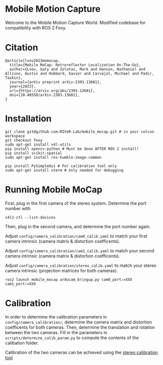 # Mobile Motion Capture
Welcome to the Mobile Motion Capture World. Modified codebase for compatibility with ROS 2 Foxy.

# Citation
```
@article{lvov2023momocap,
  title={Mobile MoCap: Retroreflector Localization On-The-Go},
  author={Lvov, Gary and Zolotas, Mark and Hanson, Nathaniel and Allison, Austin and Hubbard, Xavier and Carvajal, Michael and Padir, Taskin},
  journal={arXiv preprint arXiv:2303.13681},
  year={2023},
  url={https://arxiv.org/abs/2303.13681},
  doi={10.48550/arXiv.2303.13681},
}
```

# Installation 
```
git clone git@github.com:RIVeR-Lab/mobile_mocap.git # in your colcon workspace
git checkout foxy
sudo apt-get install v4l-utils
pip install opencv-python # Must be done AFTER ROS 2 install!
pip install scikit-spatial
sudo apt-get install ros-humble-image-common

pip install PySimpleGui # For calibration tool only
sudo apt-get install xterm # only needed for debugging
```

# Running Mobile MoCap
First, plug in the first camera of the stereo system. Determine the port number with
```
v4l2-ctl --list-devices
```
Then, plug in the second camera, and determine the port number again.

Adjust ```config/camera_calibration/cam0_calib.yaml``` to match your first camera intrinsic (camera matrix & distortion coefficents).

Adjust ```config/camera_calibration/cam1_calib.yaml``` to match your second camera intrinsic (camera matrix & distortion coefficents).

Adjust ```config/camera_calibration/stereo_calib.yaml``` to match your stereo camera intrinsic (projection matrices for both cameras).
```
ros2 launch mobile_mocap arducam_bringup.py cam0_port:=XXX cam1_port:=XXX
```

# Calibration
In order to determine the calibration parameters in ```config/camera_calibration/```, determine the camera matrix and distortion coefficents for both cameras.
Then, determine the translation and rotation between the two cameras. Fill in the parameters in ```scripts/determine_calib_param.py``` to compute the contents
of the calibation folder.

Calibration of the two cameras can be achieved using the [stereo calibration tool](https://github.com/sourishg/stereo-calibration)
